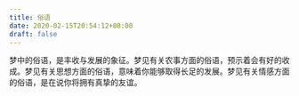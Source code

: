 ```yaml
---
title: 俗语
date: 2020-02-15T20:54:12+08:00
draft: false
---
```


梦中的俗语，是丰收与发展的象征。梦见有关农事方面的俗语，预示着会有好的收成。梦见有关思想方面的俗语，意味着你能够取得长足的发展。梦见有关情感方面的俗语，是在说你将拥有真挚的友谊。